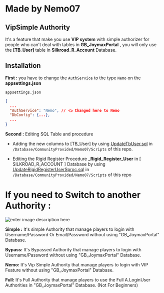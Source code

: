 # Made by Nemo07

## VipSimple Authority

It's a feature that make you use **VIP system** with simple authorizer for people who can't deal with tables in **GB_JoymaxPortal** , you will only use the **[TB_User]** table in **Silkroad_R_Account** Database.

## Installation

**First :**
you have to change the `AuthService` to the type `Nemo` on the **appsettings.json**

`appsettings.json`
```json
{
  ...
  "AuthService": "Nemo", // 👈 Changed here to Nemo
  "DbConfig": {...},
  ...
}
```


**Second :**
Editing SQL Table and procedure
* Adding the new columns to [TB_User] by using [UpdateTbUser.sql](/Database/CommunityProvided/Nemo07/Scripts/UpdateTbUser.sql) in `/Database/CommunityProvided/Nemo07/Scripts` of this repo.

* Editing the Rigid Register Procedure **_Rigid_Register_User**  in [ SILKROAD_R_ACCOUNT ] Database  by using [UpdateRigidRegisterUserSproc.sql](/Database/CommunityProvided/Nemo07/Scripts/UpdateRigidRegisterUserSproc.sql) in `/Database/CommunityProvided/Nemo07/Scripts` of this repo


# If you need to Switch to another Authority :
![enter image description here](https://i.imgur.com/hguwJlt.png)

**Simple :**
It's simple Authority that manage players to login with Username/Password Or Email/Password without using "GB_JoymaxPortal" Database.

**Bypass:**
It's Bypassed Authority that manage players to login with Username/Password without using "GB_JoymaxPortal" Database.

**Nemo:**
It's Vip Simple Authority that manage players to login with VIP Feature without using "GB_JoymaxPortal" Database.

**Full:**
It's Full Authority that manage players to use the Full A.LoginUser Authorities in  "GB_JoymaxPortal" Database.  (Not For Beginners)
